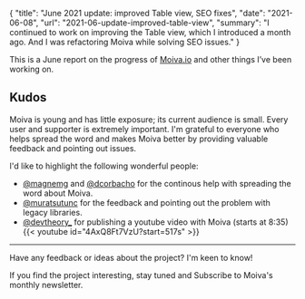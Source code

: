 {
    "title": "June 2021 update: improved Table view, SEO fixes",
    "date": "2021-06-08",
    "url": "2021-06-update-improved-table-view",
    "summary": "I continued to work on improving the Table view, which I introduced a month ago. And I was refactoring Moiva while solving SEO issues."
}

This is a June report on the progress of [Moiva.io](http://moiva.io) and other things I’ve been working on.

<!-- ## Improved table view -->
<!-- About a month ago I introduced a table view for presenting data. I found out that it brings a lot of value and I gave it a central place. The Charts are mainly used to present historical data and are helpful in seeing trends. The Table is kind of snapshot of the current state that displays raw data. Hence, the Table and Charts perfectly complement each other. -->
<!--  -->
<!-- Moiva evaluates Npm packages and GitHub repositories using roughly 20 metrics. And the number keeps growing. To help users navigate through those metrics, I grouped them into three categories: "Popularity", "Maintenance" and "Miscellaneous". Each category got highlighted with a different background color. -->
<!--  -->
<!-- {{< figure src="/blog/images/2021-06-update/tabular-view-old.png" alt="a screenshot of Moiva.io's old table view with data for Webpack, Vite and Snowpack" caption="The old table view" >}} -->
<!--  -->
<!-- {{< figure src="/blog/images/2021-06-update/tabular-view.png" alt="a screenshot of Moiva.io's new table view with data for Webpack, Vite and Snowpack" caption="The updated table view" >}} -->
<!--  -->
<!-- "Stars" and "New Stars" metrics were combined into a single row. The same was done for "Downloads" and "Downloads Growth". -->
<!--  -->
<!-- I also added a new metric called "Vulnerabilities". It shows a number of vulnerabilities in the repository. Thank you to [Snyk.io](https://snyk.io/) for providing the data. -->
<!--  -->
<!-- {{< tweet 1392947957964623874 >}} -->

<!-- ## Removed "Issues" chart -->
<!-- The "Recently updated issues" chart was available on Moiva. -->
<!--  -->
<!-- {{< figure src="/blog/images/2021-06-update/issues-chart.png" alt="a screenshot of Moiva.io's Issues chart with data for Moment, DayJS and date-fns libraries" caption="Issues Chart" >}} -->
<!--  -->
<!-- My idea was to show the number of bugs reports and other types of issues being opened and closed. It should have indicated how quickly the issues are being resolved, as well as a proportion of bugs to the remainder of the issues. -->
<!--  -->
<!-- At the time I implemented the chart I was struggling to find proper data. I chose an API that provided a list of repository issues sorted by last update date. The combination of that data with the issues statuses and labels should have yielded a good approximation of how many issues are being opened/closed. -->
<!--  -->
<!-- Later on, I discovered I was wrong. I examined data from a number of well-known repositories and noticed that many old closed issues were constantly being updated, primarily due to new comments. It made the issues appear in Moiva as "recently closed", undermining the chart's main purpose. -->
<!--  -->
<!-- I decided to remove the chart and come up with more meaningful issues metrics later. -->

<!-- ## Migration to Netlify -->
<!-- Moiva was migrated from Vercel to Netlify. -->
<!--  -->
<!-- I was hoping that migration would help me fix some of Moiva's SEO issues. I found out I was too optimistic; their redirection logic constraints don't make my situation any better. -->
<!--  -->
<!-- Nevertheless, I think I've discovered a solution. Netlify is implementing a new feature called [Edge Handlers](https://docs.netlify.com/routing/edge-handlers/). It will allow intercepting and modifying requests and responses on-the-fly, which should be enough for me to implement the required redirection logic and add the necessary headers to responses. -->

<!-- ## SEO fixes -->
<!-- Moiva is a single-page application (SPA) without server-side rendering (SSR). Because Google has historically favoured server-rendered web pages, such architecture comes with a set of SEO issues. -->
<!--  -->
<!-- Moreover, Moiva had content-related SEO issues: Google considered Moiva's pages to be of low value because of their emphasis on graphical representation of data. The charts use `<canvas />` elements, which Google cannot read, and I made the mistake of not giving it a textual fallback. Charts accessibility attributes like `aria-label` were apparently of no help there. -->
<!--  -->
<!-- As a result, Google flagged Moiva's pages as duplicates, and they were removed from the Index. -->
<!--  -->
<!-- {{< figure src="/blog/images/2021-06-update/google-coverage.png" alt="A screenshot from Google Search Console showing the drop of Moiva.io's page coverage from 1.5k to 23 pages" caption="A screenshot from Google Search Console" >}} -->
<!--  -->
<!-- I took a number of steps to resolve the problem. -->
<!--  -->
<!-- - dived into SEO topic to figure out what and how I can improve. -->
<!-- - made sure Google understands the Table view by properly labeling the headers and providing the [`scope`](https://developer.mozilla.org/en-US/docs/Learn/HTML/Tables/Advanced#the_scope_attribute) attribute. -->
<!-- - all charts received fallback textual information. -->
<!-- - improved the page's internal structure by careful use of headers and sections. -->
<!--  -->
<!-- {{% msg %}} -->
<!-- Along the way, I refactored the code and extended the usage of [Vue's Reactivity APIs](https://v3.vuejs.org/api/basic-reactivity.html). I love it! It greatly simplified the logic, eliminated a number of pain points, and made it possible to build more advanced functionality in the future. -->
<!-- {{% /msg %}} -->
<!--  -->
<!-- It is still too early to say if my tweaks helped in any way in improving the SEO. Keeping my fingers crossed 🤞 -->

<!-- ## "Recommended reading" section -->
<!-- Moiva aims to evaluate libraries as comprehensively as possible, using different sources and types of data, as well as different data representations and perspectives (snapshots, changes over time). It should allow developers to form their own opinions regarding libraries and how they compare to one another. -->
<!--  -->
<!-- Having said that, there are still areas unreachable for Moiva and there is sometimes a need for expert judgement and a walk-through in-depth analysis. To address these gaps I added a new section called "Recommended reading", which will suggest links to high-quality content relevant to the selected libraries. -->
<!--  -->
<!-- At the moment there is only a link to a nice article [JavaScript Frameworks, Performance Comparison 2020](https://javascript.plainenglish.io/javascript-frameworks-performance-comparison-2020-cd881ac21fce) by [@RyanCarniato](https://twitter.com/RyanCarniato). More links will be added in the future. Any suggestions here are very welcome. -->
<!--  -->

<!-- ## Updated repositories names -->
<!-- Names of repositories are often modified. The most frequent changes: -->
<!-- - moving a repository under a different organization account -->
<!-- - changing letters case -->
<!--  -->
<!-- For Moiva, such changes are an issue.  -->
<!-- Moiva uses its [Catalog](https://moiva.io/catalog/) to categorize popular libraries, provide suggestions to users, and establish connection between repositories and npm packages. -->
<!-- Whenever a repository from the Catalog is renamed, Moiva is unable to locate it there and, as a result, cannot provide suggestions and load npm package data. -->
<!-- The user experience suffers, and SEO might also be affected. -->
<!--  -->
<!-- Therefore it is important to maintain the names of repositories in the Catalog up-to-date. -->


<!-- ## Utility scripts in Deno -->
<!-- I normally write NodeJS scripts for things like updating repositories names. One of my pain points was the lack of TypeScript support. I realized that I became a TypeScript addict and desperately need it everywhere.  -->
<!--  -->
<!-- I decided to give [Deno](https://deno.land/) a try, and it did not dissapoint. TypeScript support out of the box and built-in `fetch` change the game. -->

## Kudos
Moiva is young and has little exposure; its current audience is small. Every user and supporter is extremely important. I'm grateful to everyone who helps spread the word and makes Moiva better by providing valuable feedback and pointing out issues. 

I'd like to highlight the following wonderful people:
- [@magnemg](https://twitter.com/magnemg) and [@dcorbacho](https://twitter.com/dcorbacho) for the continous help with spreading the word about Moiva.
- [@muratsutunc](https://twitter.com/muratsutunc) for the feedback and pointing out the problem with legacy libraries.
- [@devtheory_](https://twitter.com/devtheory_) for publishing a youtube video with Moiva (starts at 8:35)
{{< youtube id="4AxQ8Ft7VzU?start=517s" >}}


---

Have any feedback or ideas about the project? I'm keen to know!

If you find the project interesting, stay tuned and Subscribe to Moiva's monthly newsletter.
